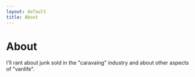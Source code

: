 ```yaml
---
layout: default
title: About
---
```

# About

I'll rant about junk sold in the "caravaing" industry and about other aspects of "vanlife".
